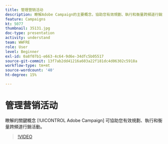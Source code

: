 ```yaml
---
title: 管理营销活动
description: 瞭解Adobe Campaign的主要概念，協助您有效規劃、執行和衡量跨頻道行銷活動。
feature: Campaigns
kt: 5077
thumbnail: 35131.jpg
doc-type: presentation
activity: understand
team: WWFRE
role: User
level: Beginner
exl-id: 0a8f07b1-e663-4c64-9d6e-34dfc5b05517
source-git-commit: 13f7ab2dd41216a603a22f181dc4d06302c5918a
workflow-type: tm+mt
source-wordcount: '40'
ht-degree: 15%

---
```


# 管理营销活动

瞭解的關鍵概念 [!UICONTROL Adobe Campaign] 可協助您有效規劃、執行和衡量跨頻道行銷活動。

>[!VIDEO](https://video.tv.adobe.com/v/35131?quality=12&learn=on)
